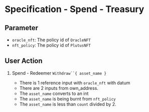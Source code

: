 # Specification - Spend - Treasury

## Parameter

- `oracle_nft`: The policy id of `OracleNFT`
- `nft_policy`: The policy id of `PlutusNFT`

## User Action

1. Spend - Redeemer ` Withdraw``{ asset_name } `

   - There is 1 reference input with `oracle_nft` with datum
   - There are 2 inputs from own_address.
   - The `asset_name` converts to an int
   - The `asset_name` is being burnt from `nft_policy`
   - The `asset_name` is less than `count` divided by 2.
